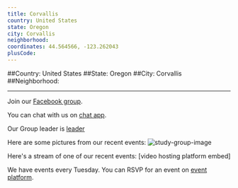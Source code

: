```yaml
---
title: Corvallis
country: United States
state: Oregon
city: Corvallis
neighborhood: 
coordinates: 44.564566, -123.262043
plusCode:
---
```


##Country: United States
##State: Oregon
##City: Corvallis
##Neighborhood: 
*****
Join our [Facebook group](https://www.facebook.com/groups/free.code.camp.corvallis).

You can chat with us on [chat app]().

Our Group leader is [leader]()

Here are some pictures from our recent events:
![study-group-image]()

Here's a stream of one of our recent events:
[video hosting platform embed]

We have events every Tuesday. You can RSVP for an event on [event platform]().
